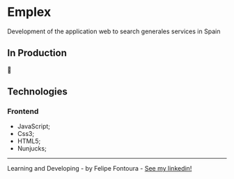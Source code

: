 # Emplex
 
Development of the application web to search generales services in Spain

## In Production 
:construction:

## Technologies

### Frontend

- JavaScript;
- Css3;
- HTML5;
- Nunjucks;

------
Learning and Developing - by Felipe Fontoura - [See my linkedin!](https://www.linkedin.com/in/fontourafelipe/) 
